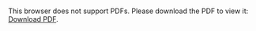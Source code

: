 <object data="http://yoursite.com/the.pdf" type="application/pdf" width="700px" height="700px">
    <embed src="https://github.com/ArturB/AI-in-metaphysics/blob/master/si-w-metafizyce.pdf">
        <p>This browser does not support PDFs. Please download the PDF to view it: <a href="http://yoursite.com/the.pdf">Download PDF</a>.</p>
    </embed>
</object>
